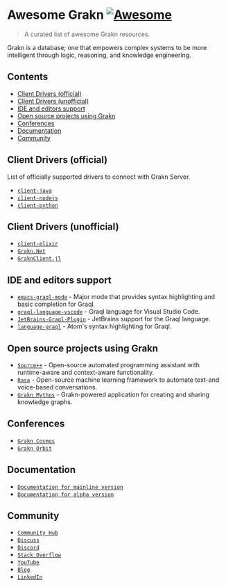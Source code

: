 # Awesome Grakn [![Awesome](https://awesome.re/badge.svg)](https://awesome.re)

> A curated list of awesome Grakn resources.

Grakn is a database; one that empowers complex systems to be more intelligent through logic, reasoning, and knowledge engineering.

## Contents

- [Client Drivers (official)](#client-drivers-official)
- [Client Drivers (unofficial)](#client-drivers-unofficial)
- [IDE and editors support](#ide-and-editors-support)
- [Open source projects using Grakn](#open-source-projects-using-grakn)
- [Conferences](#conferences)
- [Documentation](#documentation)
- [Community](#community)


## Client Drivers (official)

List of officially supported drivers to connect with Grakn Server.

- [`client-java`](http://github.com/graknlabs/client-java)
- [`client-nodejs`](http://github.com/graknlabs/client-nodejs)
- [`client-python`](http://github.com/graknlabs/client-python)


## Client Drivers (unofficial)
- [`client-elixir`](https://github.com/taxfix/grakn_elixir)
- [`Grakn.Net`](https://github.com/WalternativE/Grakn.Net)
- [`GraknClient.jl`](https://github.com/Humans-of-Julia/GraknClient.jl)


## IDE and editors support
- [`emacs-graql-mode`](https://github.com/creatorrr/emacs-graql-mode) - Major mode that provides syntax highlighting and basic completion for Graql.
- [`graql-language-vscode`](https://github.com/idealley/graql-language-vscode) - Graql language for Visual Studio Code.
- [`JetBrains-Graql-Plugin`](https://github.com/BFergerson/JetBrains-Graql-Plugin) - JetBrains support for the Graql language.
- [`language-graql`](https://github.com/ShishkinDmitriy/language-graql) - Atom's syntax highlighting for Graql.


## Open source projects using Grakn
- [`Source++`](https://github.com/sourceplusplus/Assistant) - Open-source automated programming assistant with runtime-aware and context-aware functionality.
- [`Rasa`](https://github.com/RasaHQ/rasa) - Open-source machine learning framework to automate text-and voice-based conversations.
- [`Grakn Mythos`](https://github.com/BFergerson/grakn-mythos) - Grakn-powered application for creating and sharing knowledge graphs.

## Conferences
- [`Grakn Cosmos`](https://grakncosmos.com/)
- [`Grakn Orbit`](https://community.grakn.ai/grakn-orbit-2021)

## Documentation
- [`Documentation for mainline version`](https://docs.grakn.ai/)
- [`Documentation for alpha version`](https://https://dev.docs.grakn.ai/)

## Community
- [`Community Hub`](https://grakn.ai/community)
- [`Discuss`](https://discuss.grakn.ai/)
- [`Discord`](https://grakn.ai/discord)
- [`Stack Overflow`](https://stackoverflow.com/questions/tagged/grakn)
- [`YouTube`](https://www.youtube.com/channel/UCtZKw0RFof3x23KqGtW3yDA)
- [`Blog`](https://blog.grakn.ai/)
- [`LinkedIn`](https://www.linkedin.com/company/graknlabs/mycompany/)
